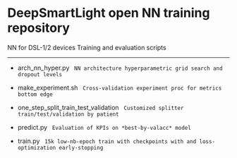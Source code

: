 # DeepSmartLight open NN training repository

NN for DSL-1/2 devices 
Training and evaluation scripts

---
- arch_nn_hyper.py
` NN architecture hyperparametric grid search and dropout levels`

- make_experiment.sh
` Cross-validation experiment proc for metrics bottom edge`

- one_step_split_train_test_validation
` Customized splitter train/test/validation by patient`

- predict.py
` Evaluation of KPIs on *best-by-valacc* model`

- train.py
` 15k low-nb-epoch train with checkpoints with and loss-optimization early-stopping`

